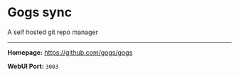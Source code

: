 # Gogs sync

A self hosted git repo manager

---

**Homepage:** https://github.com/gogs/gogs

**WebUI Port:** `3003`
